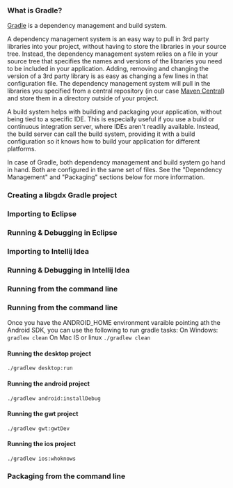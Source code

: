 ### What is Gradle?
[Gradle](http://www.gradle.org/) is a dependency management and build system. 

A dependency management system is an easy way to pull in 3rd party libraries into your project, without having to store the libraries in your source tree. Instead, the dependency management system relies on a file in your source tree that specifies the names and versions of the libraries you need to be included in your application. Adding, removing and changing the version of a 3rd party library is as easy as changing a few lines in that configuration file. The dependency management system will pull in the libraries you specified from a central repository (in our case [Maven Central](http://search.maven.org/)) and store them in a directory outside of your project.

A build system helps with building and packaging your application, without being tied to a specific IDE. This is especially useful if you use a build or continuous integration server, where IDEs aren't readily available. Instead, the build server can call the build system, providing it with a build configuration so it knows how to build your application for different platforms.

In case of Gradle, both dependency management and build system go hand in hand. Both are configured in the same set of files. See the "Dependency Management" and "Packaging" sections below for more information.

### Creating a libgdx Gradle project

### Importing to Eclipse

### Running & Debugging in Eclipse

### Importing to Intellij Idea

### Running & Debugging in Intellij Idea

### Running from the command line

### Running from the command line
Once you have the ANDROID_HOME environment varaible pointing ath the Android SDK, you can use the following to run gradle tasks:
On Windows:
`gradlew clean`
On Mac IS or linux
`./gradlew clean`
#### Running the desktop project
`./gradlew desktop:run`
#### Running the android project
`./gradlew android:installDebug`
#### Running the gwt project
`./gradlew gwt:gwtDev`
#### Running the ios project
`./gradlew ios:whoknows`


### Packaging from the command line
